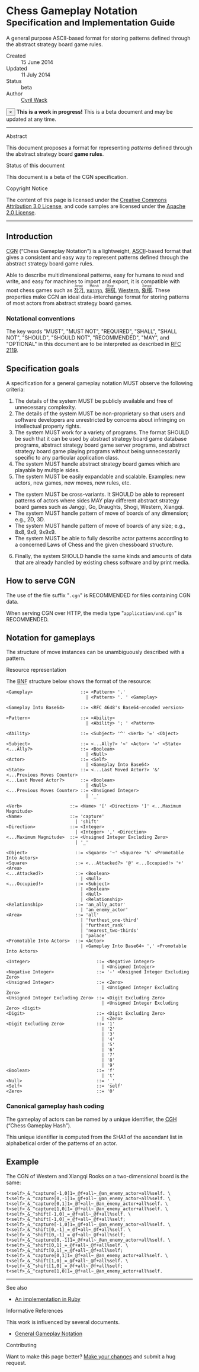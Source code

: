 # Chess Gameplay Notation <small>Specification and Implementation Guide</small>

A general purpose ASCII-based format for storing patterns defined through the abstract strategy board game rules.

<dl class="dl-horizontal">
  <dt>Created</dt>
  <dd><time datetime="2014-06-15T01:23:45Z">15 June 2014</time></dd>

  <dt>Updated</dt>
  <dd><time datetime="2014-07-11T23:42:34Z">11 July 2014</time></dd>

  <dt>Status</dt>
  <dd>beta</dd>

  <dt>Author</dt>
  <dd><a rel="external author" href="https://plus.google.com/+CyrilWack">Cyril Wack</a></dd>
</dl>

<div class="alert alert-warning">
  <button type="button" class="close" data-dismiss="alert">&times;</button>
  <strong>This is a work in progress!</strong>
  This is a beta document and may be updated at any time.
</div>

***

<div class="sub-title">Abstract</div>

This document proposes a format for representing _patterns_ defined through the abstract strategy board **game rules**.

<div class="sub-title">Status of this document</div>

This document is a beta of the CGN specification.

<div class="sub-title">Copyright Notice</div>

The content of this page is licensed under the [Creative Commons Attribution 3.0 License](//creativecommons.org/licenses/by/3.0/), and code samples are licensed under the [Apache 2.0 License](//www.apache.org/licenses/LICENSE-2.0).

***

## Introduction

<abbr title="Chess Gameplay Notation">CGN</abbr> (<q>Chess Gameplay Notation</q>) is a lightweight, <abbr title="American Standard Code for Information Interchange">ASCII</abbr>-based format that gives a consistent and easy way to represent patterns defined through the abstract strategy board game rules.

Able to describe multidimensional patterns, easy for humans to read and write, and easy for machines to import and export, it is compatible with most chess games such as [<ruby lang="ko">장기<rt lang="en">Janggi</rt></ruby>](//en.wikipedia.org/wiki/Janggi), [<ruby lang="th">หมากรุก<rt lang="en">Makruk</rt></ruby>](//en.wikipedia.org/wiki/Makruk), [<ruby lang="ja">将棋<rt lang="en">Shogi</rt></ruby>](//en.wikipedia.org/wiki/Shogi), [Western](//en.wikipedia.org/wiki/Chess), [<ruby lang="zh">象棋<rt lang="en">Xiangqi</rt></ruby>](//en.wikipedia.org/wiki/Xiangqi).  These properties make CGN an ideal data-interchange format for storing patterns of most actors from abstract strategy board games.

### Notational conventions

The key words "MUST", "MUST NOT", "REQUIRED", "SHALL", "SHALL NOT", "SHOULD", "SHOULD NOT", "RECOMMENDED", "MAY", and "OPTIONAL" in this document are to be interpreted as described in [RFC 2119](//tools.ietf.org/html/rfc2119).

## Specification goals

A specification for a general gameplay notation MUST observe the following criteria:

1. The details of the system MUST be publicly available and free of unnecessary complexity.
2. The details of the system MUST be non-proprietary so that users and software developers are unrestricted by concerns about infringing on intellectual property rights.
3. The system MUST work for a variety of programs.  The format SHOULD be such that it can be used by abstract strategy board game database programs, abstract strategy board game server programs, and abstract strategy board game playing programs without being unnecessarily specific to any particular application class.
4. The system MUST handle abstract strategy board games which are playable by multiple sides.
5. The system MUST be easily expandable and scalable.  Examples: new actors, new games, new moves, new rules, etc.
  * The system MUST be cross-variants.
    It SHOULD be able to represent patterns of actors where sides MAY play
    different abstract strategy board games such as Janggi, Go, Draughts, Shogi, Western, Xiangqi.
  * The system MUST handle pattern of move of boards of any dimension; e.g., 2D, 3D.
  * The system MUST handle pattern of move of boards of any size; e.g., 8x8, 9x9, 9x9x9.
  * The system MUST be able to fully describe actor patterns according to
    a concerned Laws of Chess and the given chessboard structure.
6. Finally, the system SHOULD handle the same kinds and amounts of data that are already handled by existing chess software and by print media.

## How to serve CGN

The use of the file suffix "`.cgn`" is RECOMMENDED for files containing CGN data.

When serving CGN over HTTP, the media type "`application/vnd.cgn`" is RECOMMENDED.

## <span id="resource">Notation for gameplays</span>

The structure of move instances can be unambiguously described with a pattern.

<div class="sub-title">Resource representation</div>

The <abbr title="Backus–Naur Form">BNF</abbr> structure below shows the format of the resource:

    <Gameplay>                  ::= <Pattern> '.'
                                  | <Pattern> '. ' <Gameplay>

    <Gameplay Into Base64>      ::= <RFC 4648's Base64-encoded version>

    <Pattern>                   ::= <Ability>
                                  | <Ability> '; ' <Pattern>

    <Ability>                   ::= <Subject> '^' <Verb> '=' <Object>

    <Subject>                   ::= <...Ally?> '<' <Actor> '>' <State>
    <...Ally?>                  ::= <Boolean>
                                  | <Null>
    <Actor>                     ::= <Self>
                                  | <Gameplay Into Base64>
    <State>                     ::= <...Last Moved Actor?> '&' <...Previous Moves Counter>
    <...Last Moved Actor?>      ::= <Boolean>
                                  | <Null>
    <...Previous Moves Counter> ::= <Unsigned Integer>
                                  | '_'

    <Verb>                  ::= <Name> '[' <Direction> ']' <...Maximum Magnitude>
    <Name>                  ::= 'capture'
                              | 'shift'
    <Direction>             ::= <Integer>
                              | <Integer> ',' <Direction>
    <...Maximum Magnitude>  ::= <Unsigned Integer Excluding Zero>
                              | '_'

    <Object>                  ::= <Square> '~' <Square> '%' <Promotable Into Actors>
    <Square>                  ::= <...Attacked?> '@' <...Occupied!> '+' <Area>
    <...Attacked?>            ::= <Boolean>
                                | <Null>
    <...Occupied!>            ::= <Subject>
                                | <Boolean>
                                | <Null>
                                | <Relationship>
    <Relationship>            ::= 'an_ally_actor'
                                | 'an_enemy_actor'
    <Area>                    ::= 'all'
                                | 'furthest_one-third'
                                | 'furthest_rank'
                                | 'nearest_two-thirds'
                                | 'palace'
    <Promotable Into Actors>  ::= <Actor>
                                | <Gameplay Into Base64> ',' <Promotable Into Actors>

    <Integer>                         ::= <Negative Integer>
                                        | <Unsigned Integer>
    <Negative Integer>                ::= '-' <Unsigned Integer Excluding Zero>
    <Unsigned Integer>                ::= <Zero>
                                        | <Unsigned Integer Excluding Zero>
    <Unsigned Integer Excluding Zero> ::= <Digit Excluding Zero>
                                        | <Unsigned Integer Excluding Zero> <Digit>
    <Digit>                           ::= <Digit Excluding Zero>
                                        | <Zero>
    <Digit Excluding Zero>            ::= '1'
                                        | '2'
                                        | '3'
                                        | '4'
                                        | '5'
                                        | '6'
                                        | '7'
                                        | '8'
                                        | '9'
    <Boolean>                         ::= 'f'
                                        | 't'
    <Null>                            ::= '_'
    <Self>                            ::= 'self'
    <Zero>                            ::= '0'

### Canonical gameplay hash coding

The gameplay of actors can be named by a unique identifier, the <abbr title="Chess Gameplay Hash">CGH</abbr> (<q>Chess Gameplay Hash</q>).

This unique identifier is computed from the SHA1 of the ascendant list in alphabetical order of the patterns of an actor.

## Example

The CGN of Western and Xiangqi Rooks on a two-dimensional board is the same:

    t<self>_&_^capture[-1,0]1=_@f+all~_@an_enemy_actor+all%self. \
    t<self>_&_^capture[0,-1]1=_@f+all~_@an_enemy_actor+all%self. \
    t<self>_&_^capture[0,1]1=_@f+all~_@an_enemy_actor+all%self. \
    t<self>_&_^capture[1,0]1=_@f+all~_@an_enemy_actor+all%self. \
    t<self>_&_^shift[-1,0]_=_@f+all~_@f+all%self. \
    t<self>_&_^shift[-1,0]_=_@f+all~_@f+all%self; t<self>_&_^capture[-1,0]1=_@f+all~_@an_enemy_actor+all%self. \
    t<self>_&_^shift[0,-1]_=_@f+all~_@f+all%self. \
    t<self>_&_^shift[0,-1]_=_@f+all~_@f+all%self; t<self>_&_^capture[0,-1]1=_@f+all~_@an_enemy_actor+all%self. \
    t<self>_&_^shift[0,1]_=_@f+all~_@f+all%self. \
    t<self>_&_^shift[0,1]_=_@f+all~_@f+all%self; t<self>_&_^capture[0,1]1=_@f+all~_@an_enemy_actor+all%self. \
    t<self>_&_^shift[1,0]_=_@f+all~_@f+all%self. \
    t<self>_&_^shift[1,0]_=_@f+all~_@f+all%self; t<self>_&_^capture[1,0]1=_@f+all~_@an_enemy_actor+all%self.

***

<div class="sub-title">See also</div>

* [An implementation in Ruby](//github.com/sashite/cgn.rb)

<div class="sub-title">Informative References</div>

This work is influenced by several documents.

* [General Gameplay Notation](General-Gameplay-Notation)

<div class="sub-title">Contributing</div>

Want to make this page better?  [Make your changes](//github.com/sashite/open-standards.md/edit/master/docs/Chess-Gameplay-Notation.md) and submit a hug request.
